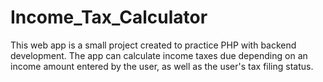 # Income_Tax_Calculator

This web app is a small project created to practice PHP with backend development. The app can calculate income taxes due depending on an income amount entered by the user, as well as the user's tax filing status. 
